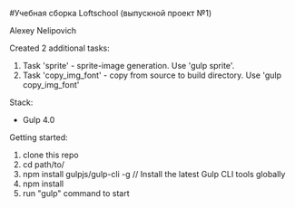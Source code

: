 #Учебная сборка Loftschool (выпускной проект №1) 

Alexey Nelipovich

Created 2 additional tasks:
1. Task 'sprite' - sprite-image generation. Use 'gulp sprite'.
2. Task 'copy_img_font' - copy from source to build directory. Use 'gulp copy_img_font'

Stack:
 - Gulp 4.0
 
Getting started:

1. clone this repo
2. cd path/to/
3. npm install gulpjs/gulp-cli -g  // Install the latest Gulp CLI tools globally
4. npm install
6. run "gulp" command to start
